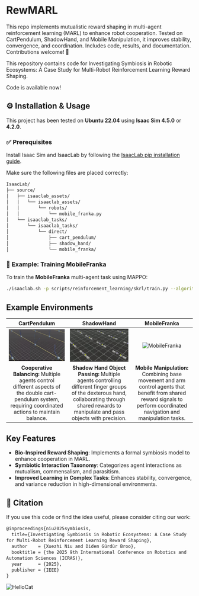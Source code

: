 # RewMARL
This repo implements mutualistic reward shaping in multi-agent reinforcement learning (MARL) to enhance robot cooperation. Tested on CartPendulum, ShadowHand, and Mobile Manipulation, it improves stability, convergence, and coordination. Includes code, results, and documentation. Contributions welcome! 🚀

This repository contains code for Investigating Symbiosis in Robotic Ecosystems: A Case Study for Multi-Robot Reinforcement Learning Reward Shaping.

Code is available now!

## ⚙️ Installation & Usage

This project has been tested on **Ubuntu 22.04** using **Isaac Sim 4.5.0** or **4.2.0**.

### ✅ Prerequisites

Install Isaac Sim and IsaacLab by following the [IsaacLab pip installation guide](https://isaac-sim.github.io/IsaacLab/main/source/setup/installation/pip_installation.html).

Make sure the following files are placed correctly:
```
IsaacLab/
├── source/
│   ├── isaaclab_assets/
│   │   └── isaaclab_assets/
│   │       └── robots/
│   │           └── mobile_franka.py
│   └── isaaclab_tasks/
│       └── isaaclab_tasks/
│           └── direct/
│               ├── cart_pendulum/
│               ├── shadow_hand/
│               └── mobile_franka/
```

### 🚀 Example: Training MobileFranka

To train the **MobileFranka** multi-agent task using MAPPO:

```bash
./isaaclab.sh -p scripts/reinforcement_learning/skrl/train.py --algorithm MAPPO --task=MobileFrankaMARL #--headless
```

## Example Environments

| CartPendulum | ShadowHand | MobileFranka |
|:---:|:---:|:---:|
| ![CartPendulum](docs/CartPendulum.gif) | ![ShadowHand](docs/ShadowHand.gif) | ![MobileFranka](docs/MobileFranka.gif) |
| **Cooperative Balancing:** Multiple agents control different aspects of the double cart-pendulum system, requiring coordinated actions to maintain balance. | **Shadow Hand Object Passing:** Multiple agents controlling different finger groups of the dexterous hand, collaborating through shared rewards to manipulate and pass objects with precision. | **Mobile Manipulation:** Combining base movement and arm control agents that benefit from shared reward signals to perform coordinated navigation and manipulation tasks. |

## Key Features
- **Bio-Inspired Reward Shaping**: Implements a formal symbiosis model to enhance cooperation in MARL.
- **Symbiotic Interaction Taxonomy**: Categorizes agent interactions as mutualism, commensalism, and parasitism.
- **Improved Learning in Complex Tasks**: Enhances stability, convergence, and variance reduction in high-dimensional environments.

## 🧠 Citation

If you use this code or find the idea useful, please consider citing our work:
```
@inproceedings{niu2025symbiosis,
  title={Investigating Symbiosis in Robotic Ecosystems: A Case Study for Multi-Robot Reinforcement Learning Reward Shaping},
  author    = {Xuezhi Niu and Didem Gürdür Broo},
  booktitle = {the 2025 9th International Conference on Robotics and Automation Sciences (ICRAS)},
  year      = {2025},
  publisher = {IEEE}
}
```
![HelloCat](https://media.giphy.com/media/vFKqnCdLPNOKc/giphy.gif)
